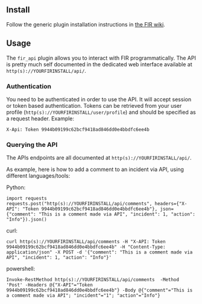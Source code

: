 ## Install

Follow the generic plugin installation instructions in [the FIR wiki](https://github.com/certsocietegenerale/FIR/wiki/Plugins).

## Usage

The `fir_api` plugin allows you to interact with FIR programmatically.
The API is pretty much self documented in the dedicated web interface available at `http(s)://YOURFIRINSTALL/api/`.

### Authentication

You need to be authenticated in order to use the API.
It will accept session or token based authentication.
Tokens can be retrieved from your user profile (`http(s)://YOURFIRINSTALL/user/profile`) and should be specified as a request header.
Example:

```
X-Api: Token 9944b09199c62bcf9418ad846dd0e4bbdfc6ee4b
```

### Querying the API

The APIs endpoints are all documented at `http(s)://YOURFIRINSTALL/api/`. 

As example, here is how to add a comment to an incident via API, using different languages/tools:

Python:
```
import requests
requests.post("http(s)://YOURFIRINSTALL/api/comments", headers={"X-API": "Token 9944b09199c62bcf9418ad846dd0e4bbdfc6ee4b"}, json={"comment": "This is a comment made via API", "incident": 1, "action": "Info"}).json()

```

curl:
```
curl http(s)://YOURFIRINSTALL/api/comments -H "X-API: Token 9944b09199c62bcf9418ad846dd0e4bbdfc6ee4b" -H "Content-Type: application/json" -X POST -d '{"comment": "This is a comment made via API", "incident": 1, "action": "Info"}'
```

powershell:
```
Invoke-RestMethod http(s)://YOURFIRINSTALL/api/comments  -Method 'Post' -Headers @{"X-API"="Token 9944b09199c62bcf9418ad846dd0e4bbdfc6ee4b"} -Body @{"comment"="This is a comment made via API"; "incident"="1"; "action"="Info"}
```
